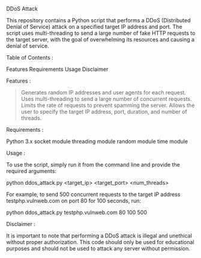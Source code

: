 DDoS Attack 

This repository contains a Python script that performs a DDoS (Distributed Denial of Service) attack on a specified target IP address and port. The script uses multi-threading to send a large number of fake HTTP requests to the target server, with the goal of overwhelming its resources and causing a denial of service.


Table of Contents :

Features
Requirements
Usage
Disclaimer


Features :

> Generates random IP addresses and user agents for each request.
> Uses multi-threading to send a large number of concurrent requests.
> Limits the rate of requests to prevent spamming the server.
> Allows the user to specify the target IP address, port, duration, and number of threads.


Requirements : 

Python 3.x
socket module
threading module
random module
time module



Usage : 

To use the script, simply run it from the command line and provide the required arguments:

python ddos_attack.py <target_ip> <target_port> <duration> <num_threads>

For example, to send 500 concurrent requests to the target IP address testphp.vulnweb.com on port 80 for 100 seconds, run:

python ddos_attack.py testphp.vulnweb.com 80 100 500



Disclaimer : 

It is important to note that performing a DDoS attack is illegal and unethical without proper authorization. This code should only be used for educational purposes and should not be used to attack any server without permission.
